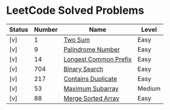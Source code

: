 # LeetCode Solved Problems

| Status | Number | Name                                                                    | Level  |
|--------|--------|-------------------------------------------------------------------------|--------|
| [v]    | 1      | [Two Sum](solutions/1.%20Two%20Sum.go)                                  | Easy   |
| [v]    | 9      | [Palindrome Number](./solutions/9.%20Palindrome%20Number.go)            | Easy   |
| [v]    | 14     | [Longest Common Prefix](./solutions/14.%20Longest%20Common%20Prefix.go) | Easy   |
| [v]    | 704    | [Binary Search](./solutions/704.%20Binary%20Search.go)                  | Easy   |
| [v]    | 217    | [Contains Duplicate](./solutions/217.%20Contains%20Duplicate.go)        | Easy   |
| [v]    | 53     | [Maximum Subarray](./solutions/53.%20Maximum%20Subarray.go)             | Medium |
| [v]    | 88     | [Merge Sorted Array](./solutions/88.%20Merge%20Sorted%20Array.go)       | Easy   |
